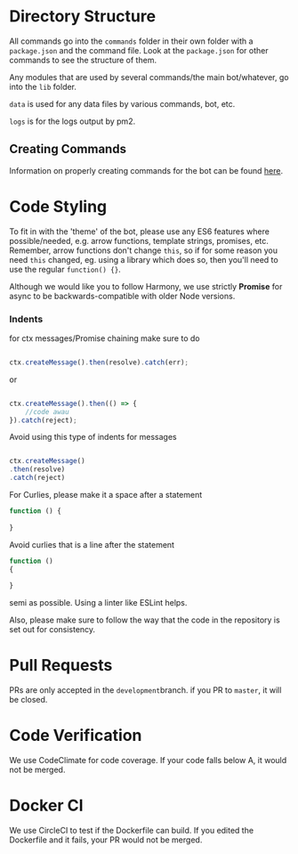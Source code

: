 # Directory Structure

All commands go into the `commands` folder in their own folder with a `package.json` and the command file.
Look at the `package.json` for other commands to see the structure of them.

Any modules that are used by several commands/the main bot/whatever, go into the `lib` folder.

`data` is used for any data files by various commands, bot, etc.

`logs` is for the logs output by pm2.

## Creating Commands

Information on properly creating commands for the bot can be found [here](https://github.com/awau/Clara/wiki).

# Code Styling

To fit in with the 'theme' of the bot, please use any ES6 features where possible/needed, e.g. arrow functions, template strings, promises, etc.
Remember, arrow functions don't change `this`, so if for some reason you need `this` changed, eg. using a library which does so, then you'll need to use the regular `function() {}`.

Although we would like you to follow Harmony, we use strictly **Promise** for async to be backwards-compatible
with older Node versions.

### Indents

for ctx messages/Promise chaining make sure to do 

```js 

ctx.createMessage().then(resolve).catch(err);
```
or 

```js

ctx.createMessage().then(() => {
    //code awau
}).catch(reject);
```

Avoid using this type of indents for messages 
```js 

ctx.createMessage()
.then(resolve)
.catch(reject)
```

For Curlies, please make it a space after a statement 
```js
function () {
    
}
```
Avoid curlies that is a line after the statement
```js
function ()
{
    
}
```
semi as possible. Using a linter like ESLint helps.


Also, please make sure to follow the way that the code in the repository is set out for consistency.

# Pull Requests

PRs are only accepted in the ``development``branch. if you PR to ``master``, it will be closed.

# Code Verification

We use CodeClimate for code coverage. If your code falls below A, it would not be merged.

# Docker CI

We use CircleCI to test if the Dockerfile can build. If you edited the Dockerfile and it fails, your PR would not be merged.
